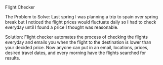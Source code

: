 Flight Checker

The Problem to Solve: 
Last spring I was planning a trip to spain over spring break but I noticed the flight prices would fluctuate daily so I had to check everyday until I found a price I thought was reasonable.

Solution:
Flight checker automates the process of checking the flights everyday and emails you when the flight to the destination is lower than your decided price. 
Now anyone can put in an email, locations, prices, desired travel dates, and every morning have the flights searched for results. 

